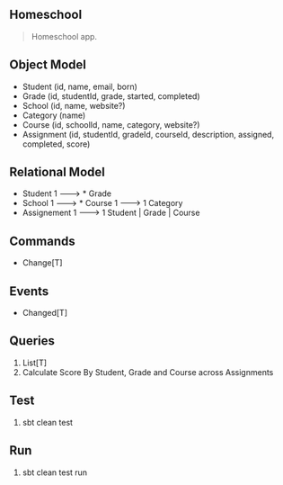 Homeschool
----------
>Homeschool app.

Object Model
------------
* Student (id, name, email, born)
* Grade (id, studentId, grade, started, completed)
* School (id, name, website?)
* Category (name)
* Course (id, schoolId, name, category, website?)
* Assignment (id, studentId, gradeId, courseId, description, assigned, completed, score)

Relational Model
----------------
* Student 1 ---> * Grade
* School 1 ---> * Course 1 ---> 1 Category
* Assignement 1 ---> 1 Student | Grade | Course

Commands
--------
* Change[T]

Events
------
* Changed[T]

Queries
-------
1. List[T]
2. Calculate Score By Student, Grade and Course across Assignments

Test
----
1. sbt clean test

Run
---
1. sbt clean test run